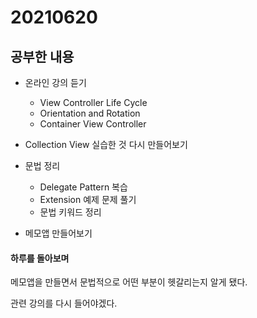 # 20210620

## 공부한 내용
+ 온라인 강의 듣기
  - View Controller Life Cycle
  - Orientation and Rotation
  - Container View Controller
    
+ Collection View 실습한 것 다시 만들어보기

+ 문법 정리
  - Delegate Pattern 복습
  - Extension 예제 문제 풀기
  - 문법 키워드 정리
  
+ 메모앱 만들어보기

#### 하루를 돌아보며
메모앱을 만들면서 문법적으로 어떤 부분이 헷갈리는지 알게 됐다.

관련 강의를 다시 들어야겠다.

